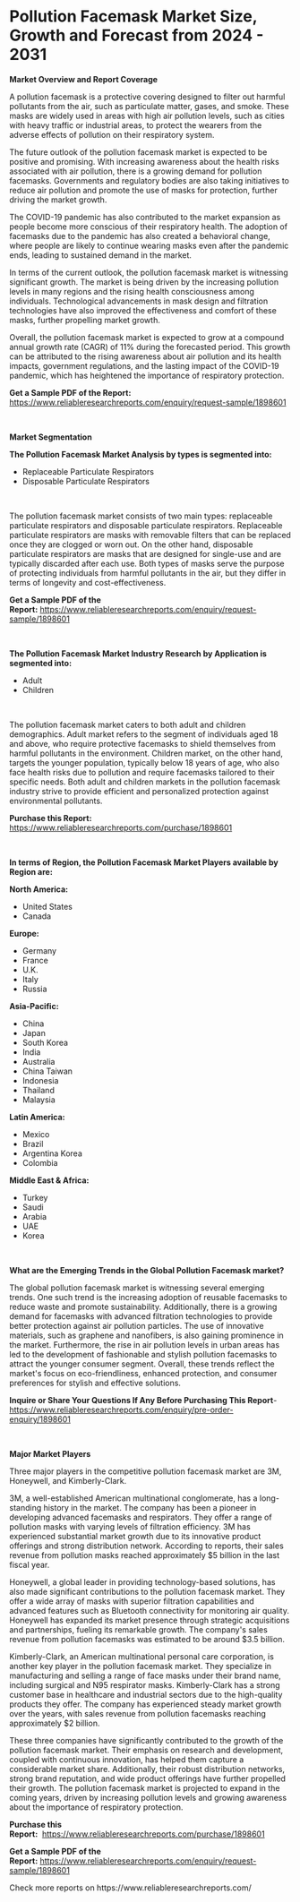 <p><h1>Pollution Facemask Market Size, Growth and Forecast from 2024 - 2031</h1></p><p><strong>Market Overview and Report Coverage</strong></p>
<p><p>A pollution facemask is a protective covering designed to filter out harmful pollutants from the air, such as particulate matter, gases, and smoke. These masks are widely used in areas with high air pollution levels, such as cities with heavy traffic or industrial areas, to protect the wearers from the adverse effects of pollution on their respiratory system.</p><p>The future outlook of the pollution facemask market is expected to be positive and promising. With increasing awareness about the health risks associated with air pollution, there is a growing demand for pollution facemasks. Governments and regulatory bodies are also taking initiatives to reduce air pollution and promote the use of masks for protection, further driving the market growth.</p><p>The COVID-19 pandemic has also contributed to the market expansion as people become more conscious of their respiratory health. The adoption of facemasks due to the pandemic has also created a behavioral change, where people are likely to continue wearing masks even after the pandemic ends, leading to sustained demand in the market.</p><p>In terms of the current outlook, the pollution facemask market is witnessing significant growth. The market is being driven by the increasing pollution levels in many regions and the rising health consciousness among individuals. Technological advancements in mask design and filtration technologies have also improved the effectiveness and comfort of these masks, further propelling market growth.</p><p>Overall, the pollution facemask market is expected to grow at a compound annual growth rate (CAGR) of 11% during the forecasted period. This growth can be attributed to the rising awareness about air pollution and its health impacts, government regulations, and the lasting impact of the COVID-19 pandemic, which has heightened the importance of respiratory protection.</p></p>
<p><strong>Get a Sample PDF of the Report:</strong> <a href="https://www.reliableresearchreports.com/enquiry/request-sample/1898601">https://www.reliableresearchreports.com/enquiry/request-sample/1898601</a></p>
<p>&nbsp;</p>
<p><strong>Market Segmentation</strong></p>
<p><strong>The Pollution Facemask Market Analysis by types is segmented into:</strong></p>
<p><ul><li>Replaceable Particulate Respirators</li><li>Disposable Particulate Respirators</li></ul></p>
<p>&nbsp;</p>
<p><p>The pollution facemask market consists of two main types: replaceable particulate respirators and disposable particulate respirators. Replaceable particulate respirators are masks with removable filters that can be replaced once they are clogged or worn out. On the other hand, disposable particulate respirators are masks that are designed for single-use and are typically discarded after each use. Both types of masks serve the purpose of protecting individuals from harmful pollutants in the air, but they differ in terms of longevity and cost-effectiveness.</p></p>
<p><strong>Get a Sample PDF of the Report:</strong>&nbsp;<a href="https://www.reliableresearchreports.com/enquiry/request-sample/1898601">https://www.reliableresearchreports.com/enquiry/request-sample/1898601</a></p>
<p>&nbsp;</p>
<p><strong>The Pollution Facemask Market Industry Research by Application is segmented into:</strong></p>
<p><ul><li>Adult</li><li>Children</li></ul></p>
<p>&nbsp;</p>
<p><p>The pollution facemask market caters to both adult and children demographics. Adult market refers to the segment of individuals aged 18 and above, who require protective facemasks to shield themselves from harmful pollutants in the environment. Children market, on the other hand, targets the younger population, typically below 18 years of age, who also face health risks due to pollution and require facemasks tailored to their specific needs. Both adult and children markets in the pollution facemask industry strive to provide efficient and personalized protection against environmental pollutants.</p></p>
<p><strong>Purchase this Report:</strong>&nbsp; <a href="https://www.reliableresearchreports.com/purchase/1898601">https://www.reliableresearchreports.com/purchase/1898601</a></p>
<p>&nbsp;</p>
<p><strong>In terms of Region, the Pollution Facemask Market Players available by Region are:</strong></p>
<p>
    <p> <strong> North America: </strong>
        <ul>
            <li>United States</li>
            <li>Canada</li>
        </ul>
        </p> 
    <p> <strong> Europe: </strong>
        <ul>
            <li>Germany</li>
            <li>France</li>
            <li>U.K.</li>
            <li>Italy</li>
            <li>Russia</li>
        </ul>
        </p> 
    <p> <strong> Asia-Pacific: </strong>
        <ul>
            <li>China</li>
            <li>Japan</li>
            <li>South Korea</li>
            <li>India</li>
            <li>Australia</li>
            <li>China Taiwan</li>
            <li>Indonesia</li>
            <li>Thailand</li>
            <li>Malaysia</li>
        </ul>
        </p> 
    <p> <strong> Latin America: </strong>
        <ul>
            <li>Mexico</li>
            <li>Brazil</li>
            <li>Argentina Korea</li>
            <li>Colombia</li>
        </ul>
        </p> 
    <p> <strong> Middle East & Africa: </strong>
        <ul>
            <li>Turkey</li>
            <li>Saudi</li>
            <li>Arabia</li>
            <li>UAE</li>
            <li>Korea</li>
        </ul>
    </p>
    </p>
<p>&nbsp;</p>
<p><strong>What are the Emerging Trends in the Global Pollution Facemask market?</strong></p>
<p><p>The global pollution facemask market is witnessing several emerging trends. One such trend is the increasing adoption of reusable facemasks to reduce waste and promote sustainability. Additionally, there is a growing demand for facemasks with advanced filtration technologies to provide better protection against air pollution particles. The use of innovative materials, such as graphene and nanofibers, is also gaining prominence in the market. Furthermore, the rise in air pollution levels in urban areas has led to the development of fashionable and stylish pollution facemasks to attract the younger consumer segment. Overall, these trends reflect the market's focus on eco-friendliness, enhanced protection, and consumer preferences for stylish and effective solutions.</p></p>
<p><strong>Inquire or Share Your Questions If Any Before Purchasing This Report</strong>- <a href="https://www.reliableresearchreports.com/enquiry/pre-order-enquiry/1898601">https://www.reliableresearchreports.com/enquiry/pre-order-enquiry/1898601</a></p>
<p>&nbsp;</p>
<p><strong>Major Market Players</strong></p>
<p><p>Three major players in the competitive pollution facemask market are 3M, Honeywell, and Kimberly-Clark. </p><p>3M, a well-established American multinational conglomerate, has a long-standing history in the market. The company has been a pioneer in developing advanced facemasks and respirators. They offer a range of pollution masks with varying levels of filtration efficiency. 3M has experienced substantial market growth due to its innovative product offerings and strong distribution network. According to reports, their sales revenue from pollution masks reached approximately $5 billion in the last fiscal year.</p><p>Honeywell, a global leader in providing technology-based solutions, has also made significant contributions to the pollution facemask market. They offer a wide array of masks with superior filtration capabilities and advanced features such as Bluetooth connectivity for monitoring air quality. Honeywell has expanded its market presence through strategic acquisitions and partnerships, fueling its remarkable growth. The company's sales revenue from pollution facemasks was estimated to be around $3.5 billion.</p><p>Kimberly-Clark, an American multinational personal care corporation, is another key player in the pollution facemask market. They specialize in manufacturing and selling a range of face masks under their brand name, including surgical and N95 respirator masks. Kimberly-Clark has a strong customer base in healthcare and industrial sectors due to the high-quality products they offer. The company has experienced steady market growth over the years, with sales revenue from pollution facemasks reaching approximately $2 billion.</p><p>These three companies have significantly contributed to the growth of the pollution facemask market. Their emphasis on research and development, coupled with continuous innovation, has helped them capture a considerable market share. Additionally, their robust distribution networks, strong brand reputation, and wide product offerings have further propelled their growth. The pollution facemask market is projected to expand in the coming years, driven by increasing pollution levels and growing awareness about the importance of respiratory protection.</p></p>
<p><strong>Purchase this Report:</strong>&nbsp;&nbsp;<a href="https://www.reliableresearchreports.com/purchase/1898601">https://www.reliableresearchreports.com/purchase/1898601</a></p>
<p></p>
<p><strong>Get a Sample PDF of the Report:</strong>&nbsp;<a href="https://www.reliableresearchreports.com/enquiry/request-sample/1898601">https://www.reliableresearchreports.com/enquiry/request-sample/1898601</a></p>
<p>Check more reports on https://www.reliableresearchreports.com/</p>